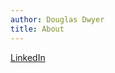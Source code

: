 ```yaml
---
author: Douglas Dwyer
title: About
---
```


[LinkedIn](https://www.linkedin.com/in/douglas-dwyer-dd/)